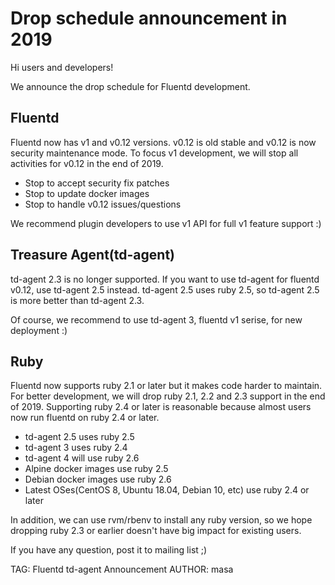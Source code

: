# Drop schedule announcement in 2019

Hi users and developers!

We announce the drop schedule for Fluentd development.

## Fluentd

Fluentd now has v1 and v0.12 versions. v0.12 is old stable and v0.12 is now security maintenance mode.
To focus v1 development, we will stop all activities for v0.12 in the end of 2019.

- Stop to accept security fix patches
- Stop to update docker images
- Stop to handle v0.12 issues/questions

We recommend plugin developers to use v1 API for full v1 feature support :)

## Treasure Agent(td-agent)

td-agent 2.3 is no longer supported.
If you want to use td-agent for fluentd v0.12, use td-agent 2.5 instead.
td-agent 2.5 uses ruby 2.5, so td-agent 2.5 is more better than td-agent 2.3.

Of course, we recommend to use td-agent 3, fluentd v1 serise, for new deployment :)

## Ruby

Fluentd now supports ruby 2.1 or later but it makes code harder to maintain.
For better development, we will drop ruby 2.1, 2.2 and 2.3 support in the end of 2019.
Supporting ruby 2.4 or later is reasonable because almost users now run fluentd on ruby 2.4 or later.

- td-agent 2.5 uses ruby 2.5
- td-agent 3 uses ruby 2.4
- td-agent 4 will use ruby 2.6
- Alpine docker images use ruby 2.5
- Debian docker images use ruby 2.6
- Latest OSes(CentOS 8, Ubuntu 18.04, Debian 10, etc) use ruby 2.4 or later

In addition, we can use rvm/rbenv to install any ruby version, so
we hope dropping ruby 2.3 or earlier doesn't have big impact for existing users.

If you have any question, post it to mailing list ;)


TAG: Fluentd td-agent Announcement
AUTHOR: masa
